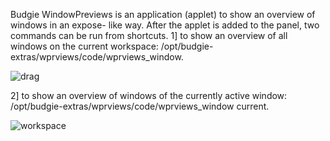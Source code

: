 Budgie WindowPreviews is an application (applet) to show an overview of windows in an expose- like way. After the applet is added to the panel, two commands can be run from shortcuts. 1] to show an overview of all windows on the current workspace: /opt/budgie-extras/wprviews/code/wprviews_window. 



![drag](https://github.com/UbuntuBudgie/budgie-extras/blob/master/budgie-WPreviews/all.png)

2] to show an overview of windows of the currently active window: /opt/budgie-extras/wprviews/code/wprviews_window current.

![workspace](https://github.com/UbuntuBudgie/budgie-extras/blob/master/budgie-WPreviews/current.png)


